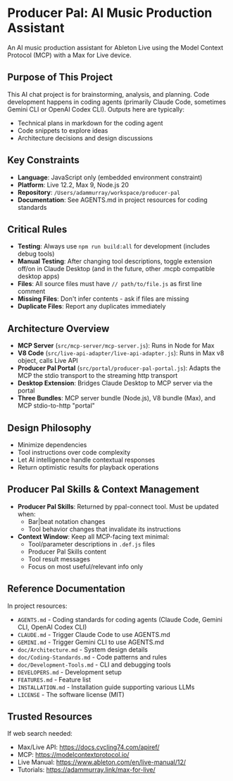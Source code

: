 # Producer Pal: AI Music Production Assistant

An AI music production assistant for Ableton Live using the Model Context
Protocol (MCP) with a Max for Live device.

## Purpose of This Project

This AI chat project is for brainstorming, analysis, and planning. Code
development happens in coding agents (primarily Claude Code, sometimes Gemini
CLI or OpenAI Codex CLI). Outputs here are typically:

- Technical plans in markdown for the coding agent
- Code snippets to explore ideas
- Architecture decisions and design discussions

## Key Constraints

- **Language**: JavaScript only (embedded environment constraint)
- **Platform**: Live 12.2, Max 9, Node.js 20
- **Repository**: `/Users/adammurray/workspace/producer-pal`
- **Documentation**: See AGENTS.md in project resources for coding standards

## Critical Rules

- **Testing**: Always use `npm run build:all` for development (includes debug
  tools)
- **Manual Testing**: After changing tool descriptions, toggle extension off/on
  in Claude Desktop (and in the future, other .mcpb compatible desktop apps)
- **Files**: All source files must have `// path/to/file.js` as first line
  comment
- **Missing Files**: Don't infer contents - ask if files are missing
- **Duplicate Files**: Report any duplicates immediately

## Architecture Overview

- **MCP Server** (`src/mcp-server/mcp-server.js`): Runs in Node for Max
- **V8 Code** (`src/live-api-adapter/live-api-adapter.js`): Runs in Max v8
  object, calls Live API
- **Producer Pal Portal** (`src/portal/producer-pal-portal.js`): Adapts the MCP
  the stdio transport to the streaming http transport
- **Desktop Extension**: Bridges Claude Desktop to MCP server via the portal
- **Three Bundles**: MCP server bundle (Node.js), V8 bundle (Max), and MCP
  stdio-to-http "portal"

## Design Philosophy

- Minimize dependencies
- Tool instructions over code complexity
- Let AI intelligence handle contextual responses
- Return optimistic results for playback operations

## Producer Pal Skills & Context Management

- **Producer Pal Skills**: Returned by ppal-connect tool. Must be updated when:
  - Bar|beat notation changes
  - Tool behavior changes that invalidate its instructions
- **Context Window**: Keep all MCP-facing text minimal:
  - Tool/parameter descriptions in `.def.js` files
  - Producer Pal Skills content
  - Tool result messages
  - Focus on most useful/relevant info only

## Reference Documentation

In project resources:

- `AGENTS.md` - Coding standards for coding agents (Claude Code, Gemini CLI,
  OpenAI Codex CLI)
- `CLAUDE.md` - Trigger Claude Code to use AGENTS.md
- `GEMINI.md` - Trigger Gemini CLI to use AGENTS.md
- `doc/Architecture.md` - System design details
- `doc/Coding-Standards.md` - Code patterns and rules
- `doc/Development-Tools.md` - CLI and debugging tools
- `DEVELOPERS.md` - Development setup
- `FEATURES.md` - Feature list
- `INSTALLATION.md` - Installation guide supporting various LLMs
- `LICENSE` - The software license (MIT)

## Trusted Resources

If web search needed:

- Max/Live API: https://docs.cycling74.com/apiref/
- MCP: https://modelcontextprotocol.io/
- Live Manual: https://www.ableton.com/en/live-manual/12/
- Tutorials: https://adammurray.link/max-for-live/
